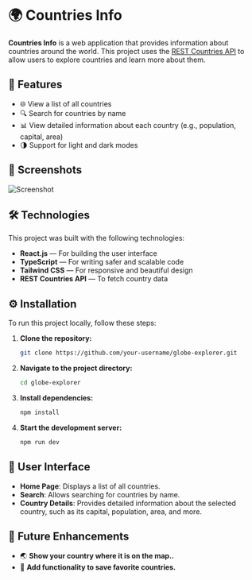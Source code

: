 # 🌍 Countries Info

**Countries Info** is a web application that provides information about countries around the world. This project uses the [REST Countries API](https://restcountries.com) to allow users to explore countries and learn more about them.

## 🚀 Features

- 🌐 View a list of all countries
- 🔍 Search for countries by name
- 📊 View detailed information about each country (e.g., population, capital, area)
- 🌗 Support for light and dark modes

## 📸 Screenshots

![Screenshot](https://via.placeholder.com/800x400?text=Screenshot+Coming+Soon)

## 🛠 Technologies

This project was built with the following technologies:

- **React.js** — For building the user interface
- **TypeScript** — For writing safer and scalable code
- **Tailwind CSS** — For responsive and beautiful design
- **REST Countries API** — To fetch country data

## ⚙️ Installation

To run this project locally, follow these steps:

1. **Clone the repository:**
   ```bash
   git clone https://github.com/your-username/globe-explorer.git
2. **Navigate to the project directory:**
   ```bash
   cd globe-explorer
3. **Install dependencies:**
   ```bash
   npm install
4. **Start the development server:**
   ```bash
   npm run dev

## 📂 User Interface

- **Home Page**: Displays a list of all countries.
- **Search**: Allows searching for countries by name.
- **Country Details**: Provides detailed information about the selected country, such as its capital, population, area, and more.

## 🌟 Future Enhancements

- 🌏 **Show your country where it is on the map..**
- 📌 **Add functionality to save favorite countries.**

  
